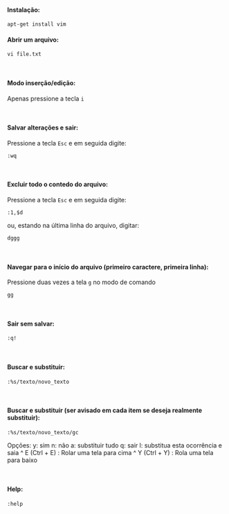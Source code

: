 #### Instalação:
``` 
apt-get install vim
```


#### Abrir um arquivo:
``` 
vi file.txt
```

<br>

#### Modo inserção/edição:
Apenas pressione a tecla `i`

<br>

#### Salvar alterações e sair:
Pressione a tecla `Esc` e em seguida digite:
``` 
:wq
```

<br>

#### Excluir todo o contedo do arquivo:
Pressione a tecla `Esc` e em seguida digite:
``` 
:1,$d
```

ou, estando na última linha do arquivo, digitar:
``` 
dggg
```

<br>

#### Navegar para o início do arquivo (primeiro caractere, primeira linha):
Pressione duas vezes a tela `g` no modo de comando
``` 
gg
```

<br>

#### Sair sem salvar:
``` 
:q!
```

<br>

#### Buscar e substituir:
``` 
:%s/texto/novo_texto
```

<br>

#### Buscar e substituir (ser avisado em cada item se deseja realmente substituir):
``` 
:%s/texto/novo_texto/gc
```
Opções:
    y: sim
    n: não
    a: substituir tudo
    q: sair
    l: substitua esta ocorrência e saia
    ^ E (Ctrl + E) : Rolar uma tela para cima
    ^ Y (Ctrl + Y) : Rola uma tela para baixo


<br>


#### Help:
``` 
:help
```

<br>
